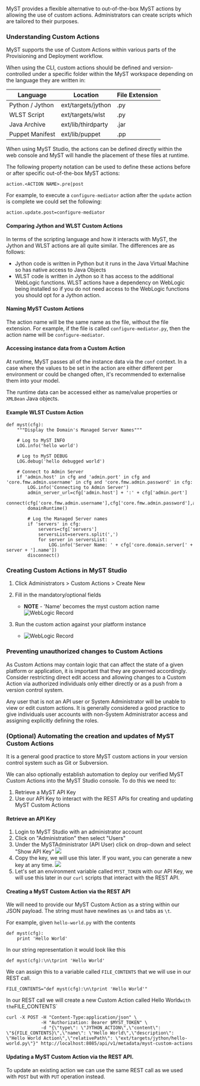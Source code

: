 MyST provides a flexible alternative to out-of-the-box MyST actions by allowing the use of custom actions. Administrators can create scripts which are tailored to their purposes.

### Understanding Custom Actions

MyST supports the use of Custom Actions within various parts of the Provisioning and Deployment workflow.

When using the CLI, custom actions should be defined and version-controlled under a specific folder within the MyST workspace depending on the language they are written in:

| Language | Location | File Extension
| ------------- | -------------- | -------------- |
| Python / Jython | ext/targets/jython | .py |
| WLST Script | ext/targets/wlst | .py |
| Java Archive | ext/lib/thirdparty | .jar |
| Puppet Manifest | ext/lib/puppet | .pp |

When using MyST Studio, the actions can be defined directly within the web console and MyST will handle the placement of these files at runtime.

The following property notation can be used to define these actions before or after specific out-of-the-box MyST actions:

```
action.<ACTION NAME>.pre|post
```

For example, to execute a `configure-mediator` action after the `update` action is complete we could set the following:

```
action.update.post=configure-mediator
```

#### Comparing Jython and WLST Custom Actions

In terms of the scripting language and how it interacts with MyST, the Jython and WLST actions are all quite similar. The differences are as follows:
* Jython code is written in Python but it runs in the Java Virtual Machine so has native access to Java Objects
* WLST code is written in Jython so it has access to the additional WebLogic functions. WLST actions have a dependency on WebLogic being installed so if you do not need access to the WebLogic functions you should opt for a Jython action.

#### Naming MyST Custom Actions

The action name will be the same name as the file, without the file extension. For example, if the file is called `configure-mediator.py`, then the action name will be `configure-mediator`.

#### Accessing instance data from a Custom Action

At runtime, MyST passes all of the instance data via the `conf` context. In a case where the values to be set in the action are either different per environment or could be changed often, it's recommended to externalise them into your model.

The runtime data can be accessed either as name/value properties or `XMLBean` Java objects.

#### Example WLST Custom Action

```
def myst(cfg):
    """Display the Domain's Managed Server Names"""
    
    # Log to MyST INFO
    LOG.info('hello world')
    
    # Log to MyST DEBUG
    LOG.debug('hello debugged world')
    
    # Connect to Admin Server
    if 'admin.host' in cfg and 'admin.port' in cfg and 'core.fmw.admin.username' in cfg and 'core.fmw.admin.password' in cfg:
        LOG.info('Connecting to Admin Server')
        admin_server_url=cfg['admin.host'] + ':' + cfg['admin.port']
        connect(cfg['core.fmw.admin.username'],cfg['core.fmw.admin.password'],admin_server_url)
        domainRuntime()
        
        # Log the Managed Server names
        if 'servers' in cfg:
            servers=cfg['servers']
            serversList=servers.split(',')
            for server in serversList:
                LOG.info('Server Name: ' + cfg['core.domain.server[' + server + '].name'])
        disconnect()
```

### Creating Custom Actions in MyST Studio

1. Click Administrators > Custom Actions > Create New
1. Fill in the mandatory/optional fields
    * **NOTE** - 'Name' becomes the myst custom action name
![WebLogic Record](/platform-configuration/configure-myst-custom-action/create-custom-action.png)

1. Run the custom action against your platform instance
    * ![WebLogic Record](/platform-configuration/configure-myst-custom-action/run-custom-action.png)
    
### Preventing unauthorized changes to Custom Actions

As Custom Actions may contain logic that can affect the state of a given platform or application, it is important that they are governed accordingly. Consider restricting direct edit access and allowing changes to a Custom Action via authorized individuals only either directly or as a push from a version control system.

Any user that is not an API user or System Administrator will be unable to view or edit custom actions. It is generally considered a good practice to give individuals user accounts with non-System Administrator access and assigning explicitly defining the roles.

### (Optional) Automating the creation and updates of MyST Custom Actions

It is a general good practice to store MyST custom actions in your version control system such as Git or Subversion.

We can also optionally establish automation to deploy our verified MyST Custom Actions into the MyST Studio console. To do this we need to:

1. Retrieve a MyST API Key
2. Use our API Key to interact with the REST APIs for creating and updating MyST Custom Actions

#### Retrieve an API Key

1. Login to MyST Studio with an administrator account
2. Click on "Administration" then select "Users"
3. Under the MySTAdministrator \(API User\) click on drop-down and select "Show API Key"
![](/myst-management/img/1.show-api-key.png)
4. Copy the key, we will use this later. If you want, you can generate a new key at any time.
![](/myst-management/img/2.api-key-view.png)
5. Let's set an environment variable called `MYST_TOKEN` with our API Key, we will use this later in our `curl` scripts that interact with the REST API.

#### Creating a MyST Custom Action via the REST API

We will need to provide our MyST Custom Action as a string within our JSON payload. The string must have newlines as `\n` and tabs as `\t`.

For example, given `hello-world.py` with the contents

```
def myst(cfg):
    print 'Hello World'
```

In our string representation it would look like this
```
def myst(cfg):\n\tprint 'Hello World'
```

We can assign this to a variable called `FILE_CONTENTS` that we will use in our REST call.
```
FILE_CONTENTS="def myst(cfg):\n\tprint 'Hello World'"
```

In our REST call we will create a new Custom Action called Hello World` with the `FILE_CONTENTS`
```
curl -X POST -H "Content-Type:application/json" \ 
             -H "Authorization: Bearer $MYST_TOKEN" \
             -d "{\"type\": \"JYTHON_ACTION\",\"content\": \"${FILE_CONTENTS}\",\"name\": \"Hello World\",\"description\": \"Hello World Action\",\"relativePath\": \"ext/targets/jython/hello-world.py\"}" http://localhost:8085/api/v1/metadata/myst-custom-actions
```

#### Updating a MyST Custom Action via the REST API.

To update an existing action we can use the same REST call as we used with `POST` but with `PUT` operation instead.